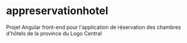 # appreservationhotel
Projet Angular front-end pour l'application de réservation des chambres d'hôtels de la province du Logo Central
